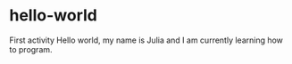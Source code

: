 # hello-world
First activity
Hello world, my name is Julia and I am currently learning how to program.
